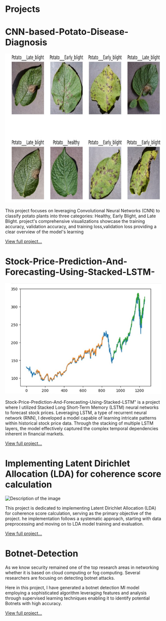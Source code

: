 

# Projects



# CNN-based-Potato-Disease-Diagnosis

<img src="https://github.com/Nashra-Tazmeen/-CNN-based-Potato-Disease-Diagnosis/blob/main/Images/Images.jpeg?raw=true" alt="Description of the image" width="640" height="480">


This project focuses on leveraging Convolutional Neural Networks (CNN) to classify potato plants into three categories: Healthy, Early Blight, and Late Blight.
project's comprehensive visualizations showcase the training accuracy, validation accuracy, and training loss,validation loss providing a clear overview of the model's learning

[View full project...](https://github.com/Nashra-Tazmeen/-CNN-based-Potato-Disease-Diagnosis.git)


# Stock-Price-Prediction-And-Forecasting-Using-Stacked-LSTM-


[![OpenAI Logo](https://github.com/Nashra-Tazmeen/Stock-Price-Prediction-And-Forecasting-Using-Stacked-LSTM-/blob/main/Images/image2.jpeg?raw=true)](https://github.com/Nashra-Tazmeen/Stock-Price-Prediction-And-Forecasting-Using-Stacked-LSTM-)

Stock-Price-Prediction-And-Forecasting-Using-Stacked-LSTM" is a project where I utilized Stacked Long Short-Term Memory (LSTM) neural networks to forecast stock prices. Leveraging LSTM, a type of recurrent neural network (RNN), I developed a model capable of learning intricate patterns within historical stock price data. Through the stacking of multiple LSTM layers, the model effectively captured the complex temporal dependencies inherent in financial markets.

[View full project...](https://github.com/Nashra-Tazmeen/Stock-Price-Prediction-And-Forecasting-Using-Stacked-LSTM-)


# Implementing Latent Dirichlet Allocation (LDA) for coherence score calculation

<img src="https://github.com/Nashra-Tazmeen/Topic-Modelling-LDA/blob/main/Images/Image1.jpeg?raw=true?" alt="Description of the image" width="940" height="480">


This project is dedicated to implementing Latent Dirichlet Allocation (LDA) for coherence score calculation, serving as the primary objective of the project.
he implementation follows a systematic approach, starting with data preprocessing and moving on to LDA model training and evaluation.

[View full project...](https://github.com/Nashra-Tazmeen/Topic-Modelling-LDA)


# Botnet-Detection


As we know security remained one of the top research areas in networking whether it is based on cloud computing or fog computing. Several researchers are focusing on detecting botnet attacks.

Here in this project, I have generated a botnet detection Ml model employing a sophisticated algorithm leveraging features and analysis through supervised learning techniques enabling it to identify potential Botnets with high accuracy.


[View full project...](https://github.com/Nashra-Tazmeen/Botnet-Detection)

















